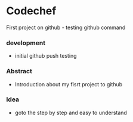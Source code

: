 # Codechef

First project on github - testing github command


### development
- initial github push testing
### Abstract
- Introduction about my fisrt project to github
### Idea
- goto the step by step and easy to understand

